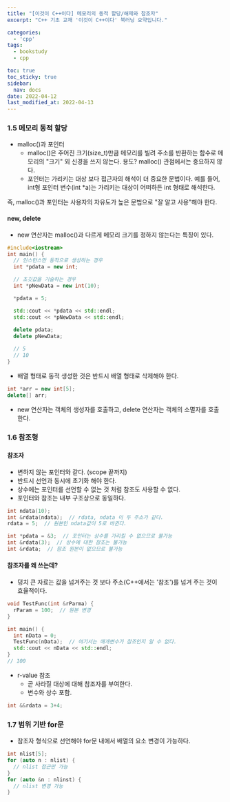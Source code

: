 ```yaml
---
title: "[이것이 C++이다] 메모리의 동적 할당/해제와 참조자"
excerpt: "C++ 기초 교재 '이것이 C++이다' 북러닝 요약입니다."

categories:
  - 'cpp'
tags:
  - bookstudy
  - cpp

toc: true
toc_sticky: true
sidebar:
  nav: docs
date: 2022-04-12
last_modified_at: 2022-04-13
---
```


### 1.5 메모리 동적 할당 

* malloc()과 포인터
  * malloc()은 주어진 크기(size_t)만큼 메모리를 빌려 주소를 반환하는 함수로 메모리의 "크기" 외 신경을 쓰지 않는다. 용도? malloc() 관점에서는 중요하지 않다.
  * 포인터는 가리키는 대상 보다 접근자의 해석이 더 중요한 문법이다. 예를 들어, int형 포인터 변수(int *a)는 가리키는 대상이 어떠하든 int 형태로 해석한다.

즉, malloc()과 포인터는 사용자의 자유도가 높은 문법으로 "잘 알고 사용"해야 한다. 

#### new, delete

* new 연산자는 malloc()과 다르게 메모리 크기를 정하지 않는다는 특징이 있다.
```cpp
#include<iostream>
int main() {
  // 인스턴스만 동적으로 생성하는 경우
  int *pdata = new int;

  // 초깃값을 기술하는 경우
  int *pNewData = new int(10);

  *pdata = 5;

  std::cout << *pdata << std::endl;
  std::cout << *pNewData << std::endl;
  
  delete pdata;
  delete pNewData;

  // 5
  // 10
}
``` 
* 배열 형태로 동적 생성한 것은 반드시 배열 형태로 삭제해야 한다.
```cpp
int *arr = new int[5];
delete[] arr;
```
* new 연산자는 객체의 생성자를 호출하고, delete 연산자는 객체의 소멸자를 호출한다.

### 1.6 참조형 

#### 참조자

* 변하지 않는 포인터와 같다. (scope 끝까지)
* 반드시 선언과 동시에 초기화 해야 한다.
* 상수에는 포인터를 선언할 수 없는 것 처럼 참조도 사용할 수 없다.
* 포인터와 참조는 내부 구조상으로 동일하다.
```cpp
int ndata(10);
int &rdata(ndata);  // rdata, ndata 이 두 주소가 같다.
rdata = 5;  // 원본인 ndata값이 5로 바귄다. 

int *pdata = &3;  // 포인터는 상수를 가리킬 수 없으므로 불가능
int &rdata(3);  // 상수에 대한 참조는 불가능
int &rdata;  // 참조 원본이 없으므로 불가능
```

#### 참조자를 왜 쓰는데?

* 덩치 큰 자료는 값을 넘겨주는 것 보다 주소(C++에서는 '참조')를 넘겨 주는 것이 효율적이다.
```cpp
void TestFunc(int &rParma) {
  rParam = 100;  // 원본 변경
}

int main() {
  int nData = 0;
  TestFunc(nData);  // 여기서는 매개변수가 참조인지 알 수 없다.
  std::cout << nData << std::endl;
}
// 100
```

* r-value 참조 
  * 곧 사라질 대상에 대해 참조자를 부여한다.
  * 변수와 상수 포함. 
```cpp
int &&rdata = 3+4;
```

### 1.7 범위 기반 for문

* 참조자 형식으로 선언해야 for문 내에서 배열의 요소 변경이 가능하다. 
```cpp
int nlist[5];
for (auto n : nlist) {
  // nlist 접근만 가능
}
for (auto &n : nlinst) {
  // nlist 변경 가능
}
```